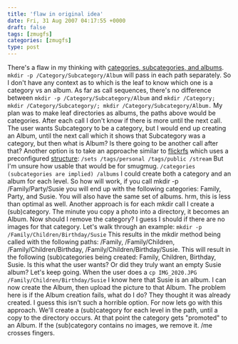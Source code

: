 ```yaml
---
title: 'flaw in original idea'
date: Fri, 31 Aug 2007 04:17:55 +0000
draft: false
tags: [zmugfs]
categories: [zmugfs]
type: post
---
```


There's a flaw in my thinking with [categories, subcategories, and albums](http://zeusville.wordpress.com/2007/08/24/categories-subcategories-and-albums-oh-my/). `mkdir -p /Category/Subcategory/Album` will pass in each path separately. So I don't have any context as to which is the leaf to know which one is a category vs an album. As far as call sequences, there's no difference between `mkdir -p /Category/Subcategory/Album` and `mkdir /Category; mkdir /Category/Subcategory/; mkdir /Category/Subcategory/Album.` My plan was to make leaf directories as albums, the paths above would be categories. After each call I don't know if there is more until the next call. The user wants Subcategory to be a category, but I would end up creating an Album, until the next call which it shows that Subcategory was a category, but then what is Album? Is there going to be another call after that? Another option is to take an approache similar to [flickrfs](http://manishrjain.googlepages.com/flickrfs) which uses a preconfigured [structure](http://manishrjain.googlepages.com/flickrfs#structure): `/sets /tags/personal /tags/public /stream` But I'm unsure how usable that would be for smugmug. `/categories (subcategories are implied) /albums` I could create both a category and an album for each level. So how will work, if you call mkdir -p /Family/Party/Susie you will end up with the following categories: Family, Party, and Susie. You will also have the same set of albums. hrm, this is less than optimal as well. Another approach is for each mkdir call I create a (sub)category. The minute you copy a photo into a directory, it becomes an Album. Now should I remove the category? I guess I should if there are no images for that category. Let's walk through an example: `mkdir -p /Family/Children/Birthday/Susie` This results in the mkdir method being called with the following paths: /Family, /Family/Children, /Family/Children/Birthday, /Family/Children/Birthday/Susie. This will result in the following (sub)categories being created: Family, Children, Birthday, Susie. Is this what the user wants? Or did they truly want an empty Susie album? Let's keep going. When the user does a `cp IMG_2020.JPG /Family/Children/Birthday/Susie` I know here that Susie is an album. I can now create the Album, then upload the picture to that Album. The problem here is if the Album creation fails, what do I do? They thought it was already created. I guess this isn't such a horrible option. For now lets go with this approach. We'll create a (sub)category for each level in the path, until a copy to the directory occurs. At that point the category gets "promoted" to an Album. If the (sub)category contains no images, we remove it. /me crosses fingers.